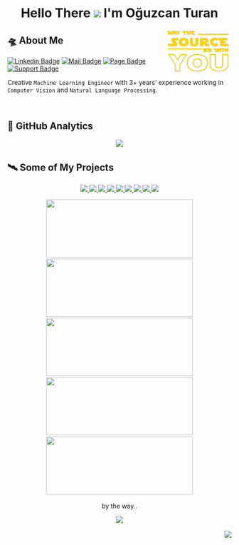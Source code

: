 <h1 align="center">Hello There <img src="https://media.giphy.com/media/hvRJCLFzcasrR4ia7z/giphy.gif" width="33"> I'm
 Oğuzcan Turan</h1>

<img align="right" src="src/source.png" alt="may-the-source-be-with-you" width="150" />

<h2>🛸 About Me</h2>

[![Linkedin Badge](https://img.shields.io/badge/-LinkedIn-blue?style=for-the-badge&logo=Linkedin&logoColor=white&link=https://www.linkedin.com/in/canturan10/)](https://www.linkedin.com/in/canturan10/)
[![Mail Badge](https://img.shields.io/badge/-Mail-red?style=for-the-badge&logo=gmail&logoColor=white&link=mailto:can.turan.10@gmail.com)](mailto:can.turan.10@gmail.com)
[![Page Badge](https://img.shields.io/badge/-Portfolio-green?style=for-the-badge&logo=opera&logoColor=white&link=https://canturan10.github.io/)](https://canturan10.github.io/)
[![Support Badge](https://img.shields.io/badge/-buy_me_a%C2%A0coffee-orange?style=for-the-badge&logo=Buy-me-a-coffee&logoColor=white&link=https://canturan10.github.io/)](https://www.buymeacoffee.com/canturan10)

Creative `Machine Learning Engineer` with 3+ years’ experience working in `Computer Vision` and `Natural Language Processing`.

<br>

<h2>🚀 GitHub Analytics</h2>

<p align="center">
 <a href="https://github.com/canturan10">
  <img height="180em"
   src="https://github-readme-stats.vercel.app/api?username=canturan10&show_icons=true&theme=highcontrast&include_all_commits=true&count_private=true" />
 </a>
 <!-- -
  <a href="https://github.com/canturan10">
    <img height="180em" src="https://github-profile-trophy.vercel.app/?username=canturan10&theme=nord&no-bg=true&no-frame=true"/>
  </a>
  - -->
</p>

<h2>🛰 Some of My Projects</h2>

<p align="center">
 <a href="https://canturan10.github.io/satellighte/">
  <img src="https://img.shields.io/badge/-📡%20Satellighte-000?" />
 </a>
 <a href="https://canturan10.github.io/project-11.html">
  <img src="https://img.shields.io/badge/-🔁%20Simurg-000?" />
 </a>
 <a href="https://canturan10.github.io/project-10.html">
  <img src="https://img.shields.io/badge/-💬%20Museum%20Assistant-000?" />
 </a>
 <a href="https://canturan10.github.io/project-9.html">
  <img src="https://img.shields.io/badge/-🎧%20Call%20Center%20Performance-000?" />
 </a>
 <a href="https://canturan10.github.io/project-8.html">
  <img src="https://img.shields.io/badge/-🛡️%20Cyber%20Rex-000?" />
 </a>
 <a href="https://canturan10.github.io/project-6.html">
  <img src="https://img.shields.io/badge/-📈%20Classification-000?" />
 </a>
 <a href="https://canturan10.github.io/project-5.html">
  <img src="https://img.shields.io/badge/-🔓%20Ransomware-000?" />
 </a>
 <a href="https://canturan10.github.io/project-4.html">
  <img src="https://img.shields.io/badge/-🎓%20SharEx%20%2F%20Share%20Experience-000?" />
 </a>
 <a href="https://canturan10.github.io/project-3.html">
  <img src="https://img.shields.io/badge/-💳%20Bank%2FATM%20Management%20System-000?" />
 </a>
</p>

<p align="center">
 <a href="https://github.com/canturan10/satellighte">
  <img width="330em" height="130em"
   src="https://github-readme-stats.vercel.app/api/pin/?username=canturan10&repo=satellighte&theme=highcontrast" />
 </a>
 <a href="https://github.com/Susam-Sokagi/Muze-Asistani">
  <img width="330em" height="130em"
   src="https://github-readme-stats.vercel.app/api/pin/?username=Susam-Sokagi&repo=Muze-Asistani&theme=highcontrast" />
 </a>
 <a href="https://github.com/canturan10/satellighte-streamlit">
  <img width="330em" height="130em"
   src="https://github-readme-stats.vercel.app/api/pin/?username=canturan10&repo=satellighte-streamlit&theme=highcontrast" />
 </a>
 <a href="https://github.com/canturan10/readme-template">
  <img width="330em" height="130em"
   src="https://github-readme-stats.vercel.app/api/pin/?username=canturan10&repo=readme-template&theme=highcontrast" />
 </a>

 <a href="https://github.com/canturan10/canturan10.github.io">
  <img width="330em" height="130em"
   src="https://github-readme-stats.vercel.app/api/pin/?username=canturan10&repo=canturan10.github.io&theme=highcontrast" />
 </a>
</p>

<p align="center">
 by the way..
 <p>
  <p align="center">
   <a>
    <img src="https://www.nbcsports.com/sites/rsnunited/files/archive/assets_article/bayarea/2020/04/10/donttryit.gif"
     width="200px" />
   </a>
  </p>
  <p align="right">
   <a href="https://github.com/canturan10">
    <img
     src="https://img.shields.io/badge/dynamic/json?color=informational&label=visitor%20count&query=value&url=https%3A%2F%2Fapi.countapi.xyz%2Fhit%2Fcanturan10.canturan10%2Freadme" />
   </a>
  </p>
